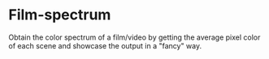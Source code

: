 # Film-spectrum
Obtain the color spectrum of a film/video by getting the average pixel color of each scene and showcase the output in a "fancy" way.
